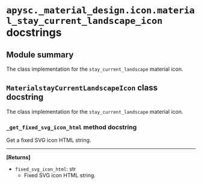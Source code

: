 # `apysc._material_design.icon.material_stay_current_landscape_icon` docstrings

## Module summary

The class implementation for the `stay_current_landscape` material icon.

## `MaterialstayCurrentLandscapeIcon` class docstring

The class implementation for the `stay_current_landscape` material icon.

### `_get_fixed_svg_icon_html` method docstring

Get a fixed SVG icon HTML string.<hr>

**[Returns]**

- `fixed_svg_icon_html`: str
  - Fixed SVG icon HTML string.